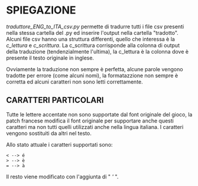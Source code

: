 # SPIEGAZIONE

_traduttore_ENG_to_ITA_csv.py_ permette di tradurre tutti i file csv presenti nella stessa cartella del .py ed inserire l'output nella cartella "tradotto". <br>
Alcuni file csv hanno una struttura differenti, quello che interessa è la _c_lettura_ e _c_scrittura_. La c_scrittura corrisponde alla colonna di output della traduzione (tendenzialmente l'ultima), la c_lettura è la colonna dove è presente il testo originale in inglese.

Ovviamente la traduzione non sempre è perfetta, alcune parole vengono tradotte per errore (come alcuni nomi), la formatazzione non sempre è corretta ed alcuni caratteri non sono letti correttamente.

## CARATTERI PARTICOLARI

Tutte le lettere accentate non sono supportate dal font originale del gioco, la patch francese modifica il font originale per supportare anche questi caratteri ma non tutti quelli utilizzati anche nella lingua italiana. I caratteri vengono sostituiti da altri nel testo.<br>

Allo stato attuale i caratteri supportati sono:
```
< --> é
> --> è
= --> à
```
Il resto viene modificato con l'aggiunta di " _'_ ".

